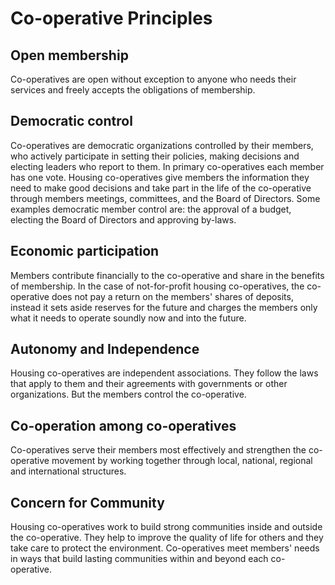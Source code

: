 # Co-operative Principles

## Open membership

Co-operatives are open without exception to anyone who needs their services and freely accepts the obligations of membership.

## Democratic control

Co-operatives are democratic organizations controlled by their members, who actively participate in setting their policies, making decisions and electing leaders who report to them. In primary co-operatives each member has one vote. Housing co-operatives give members the information they need to make good decisions and take part in the life of the co-operative through members meetings, committees, and the Board of Directors. Some examples democratic member control are: the approval of a budget, electing the Board of Directors and approving by-laws. 

## Economic participation

Members contribute financially to the co-operative and share in the benefits of membership. In the case of not-for-profit housing co-operatives, the co-operative does not pay a return on the members' shares of deposits, instead it sets aside reserves for the future and charges the members only what it needs to operate soundly now and into the future.

## Autonomy and Independence

Housing co-operatives are independent associations. They follow the laws that apply to them and their agreements with governments or other organizations. But the members control the co-operative.

## Co-operation among co-operatives

Co-operatives serve their members most effectively and strengthen the co-operative movement by working together through local, national, regional and international structures.

## Concern for Community

Housing co-operatives work to build strong communities inside and outside the co-operative. They help to improve the quality of life for others and they take care to protect the environment. Co-operatives meet members' needs in ways that build lasting communities within and beyond each co-operative.
